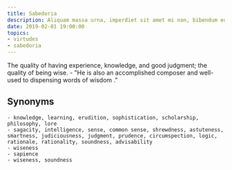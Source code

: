 ```yaml
---
title: Sabedoria
description: Aliquam massa urna, imperdiet sit amet mi non, bibendum euismod est.
date: 2019-02-01 19:00:00
topics: 
- virtudes
- sabedoria
---
```


The quality of having experience, knowledge, and good judgment; the quality of being wise.
	- "He is also an accomplished composer and well-used to dispensing words of wisdom ."

## Synonyms
	- knowledge, learning, erudition, sophistication, scholarship, philosophy, lore
	- sagacity, intelligence, sense, common sense, shrewdness, astuteness, smartness, judiciousness, judgment, prudence, circumspection, logic, rationale, rationality, soundness, advisability
	- wiseness
	- sapience
	- wiseness, soundness

